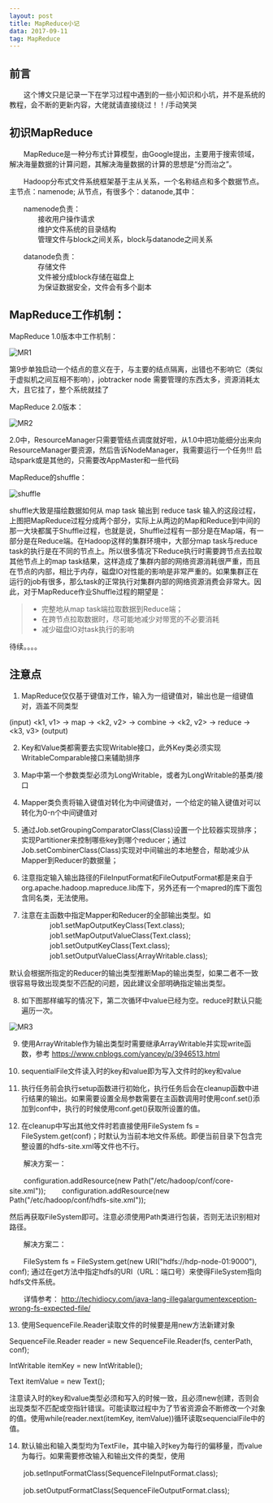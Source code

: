 ```yaml
---
layout: post
title: MapReduce小记
data: 2017-09-11
tag: MapReduce
---
```


## 前言

　　这个博文只是记录一下在学习过程中遇到的一些小知识和小坑，并不是系统的教程，会不断的更新内容，大佬就请直接绕过！！/手动笑哭 </br>


## 初识MapReduce

　　MapReduce是一种分布式计算模型，由Google提出，主要用于搜索领域，解决海量数据的计算问题，其解决海量数据的计算的思想是“分而治之”。

　　Hadoop分布式文件系统框架基于主从关系，一个名称结点和多个数据节点。主节点：namenode; 从节点，有很多个：datanode,其中：

　　namenode负责：</br>
　　　　接收用户操作请求</br>
　　　　维护文件系统的目录结构</br>
　　　　管理文件与block之间关系，block与datanode之间关系

　　datanode负责：</br>
　　　　存储文件</br>
　　　　文件被分成block存储在磁盘上</br>
　　　　为保证数据安全，文件会有多个副本

## MapReduce工作机制：

MapReduce 1.0版本中工作机制：

![MR1](/images/posts/MapReduce/MR1.png)

第9步单独启动一个结点的意义在于，与主要的结点隔离，出错也不影响它（类似于虚拟机之间互相不影响），jobtracker node 需要管理的东西太多，资源消耗太大，且它挂了，整个系统就挂了

MapReduce 2.0版本：

![MR2](/images/posts/MapReduce/MR2.png)

2.0中，ResourceManager只需要管结点调度就好啦，从1.0中把功能细分出来向ResourceManager要资源，然后告诉NodeManager，我需要运行一个任务!!! 启动spark或是其他的，只需要改AppMaster和一些代码

MapReduce的shuffle：

![shuffle](/images/posts/MapReduce/shuffle.png)

shuffle大致是描绘数据如何从 map task 输出到 reduce task 输入的这段过程，上图把MapReduce过程分成两个部分，实际上从两边的Map和Reduce到中间的那一大块都属于Shuffle过程，也就是说，Shuffle过程有一部分是在Map端，有一部分是在Reduce端。在Hadoop这样的集群环境中，大部分map task与reduce task的执行是在不同的节点上。所以很多情况下Reduce执行时需要跨节点去拉取其他节点上的map task结果，这样造成了集群内部的网络资源消耗很严重，而且在节点的内部，相比于内存，磁盘IO对性能的影响是非常严重的。如果集群正在运行的job有很多，那么task的正常执行对集群内部的网络资源消费会非常大。因此，对于MapReduce作业Shuffle过程的期望是：

>* 完整地从map task端拉取数据到Reduce端；
>* 在跨节点拉取数据时，尽可能地减少对带宽的不必要消耗
>* 减少磁盘IO对task执行的影响

待续。。。。

## 注意点

1. MapReduce仅仅基于键值对工作，输入为一组键值对，输出也是一组键值对，涵盖不同类型

(input) <k1, v1> -> map -> <k2, v2> -> combine -> <k2, v2> -> reduce -> <k3, v3> (output)

2. Key和Value类都需要去实现Writable接口，此外Key类必须实现WritableComparable接口来辅助排序

3. Map中第一个参数类型必须为LongWritable，或者为LongWritable的基类/接口

4. Mapper类负责将输入键值对转化为中间键值对，一个给定的输入键值对可以转化为0-n个中间键值对

5. 通过Job.setGroupingComparatorClass(Class)设置一个比较器实现排序；实现Partitioner来控制哪些key到哪个reducer；通过Job.setCombinerClass(Class)实现对中间输出的本地整合，帮助减少从Mapper到Reducer的数据量；

6. 注意指定输入输出路径的FileInputFormat和FileOutputFormat都是来自于org.apache.hadoop.mapreduce.lib库下，另外还有一个mapred的库下面包含同名类，无法使用。

7. 注意在主函数中指定Mapper和Reducer的全部输出类型。如</br>
　　　　job1.setMapOutputKeyClass(Text.class); </br>
　　　　job1.setMapOutputValueClass(Text.class); </br>
　　　　job1.setOutputKeyClass(Text.class); </br>
　　　　job1.setOutputValueClass(ArrayWritable.class);

默认会根据所指定的Reducer的输出类型推断Map的输出类型，如果二者不一致很容易导致出现类型不匹配的问题，因此建议全部明确指定输出类型。

8. 如下图那样编写的情况下，第二次循环中value已经为空。reduce时默认只能遍历一次。

![MR3](../images/posts/MapReduce/MR3.png)

9. 使用ArrayWritable作为输出类型时需要继承ArrayWritable并实现write函数，参考 https://www.cnblogs.com/yancey/p/3946513.html

10. sequentialFile文件读入时的key和value即为写入文件时的key和value

11. 执行任务前会执行setup函数进行初始化，执行任务后会在cleanup函数中进行结果的输出。如果需要设置全局参数需要在主函数调用时使用conf.set()添加到conf中，执行的时候使用conf.get()获取所设置的值。

12. 在cleanup中写出其他文件时若直接使用FileSystem fs = FileSystem.get(conf)；时默认为当前本地文件系统。即便当前目录下包含完整设置的hdfs-site.xml等文件也不行。

　　解决方案一：

　　configuration.addResource(new Path("/etc/hadoop/conf/core-site.xml"));
　　configuration.addResource(new Path("/etc/hadoop/conf/hdfs-site.xml"));

然后再获取FileSystem即可。注意必须使用Path类进行包装，否则无法识别相对路径。

　　解决方案二：

　　FileSystem fs = FileSystem.get(new URI("hdfs://hdp-node-01:9000"), conf);
通过在get方法中指定hdfs的URI（URL：端口号）来使得FileSystem指向hdfs文件系统。

　　详情参考： http://techidiocy.com/java-lang-illegalargumentexception-wrong-fs-expected-file/

13. 使用SequenceFile.Reader读取文件的时候要是用new方法新建对象

SequenceFile.Reader reader = new SequenceFile.Reader(fs, centerPath, conf);

IntWritable itemKey = new IntWritable();

Text itemValue = new Text();

注意读入时的key和value类型必须和写入的时候一致，且必须new创建，否则会出现类型不匹配或空指针错误。可能读取过程中为了节省资源会不断修改一个对象的值。使用while(reader.next(itemKey, itemValue))循环读取sequencialFile中的值。

14. 默认输出和输入类型均为TextFile，其中输入时key为每行的偏移量，而value为每行。如果需要修改输入和输出文件的类型，使用

　　job.setInputFormatClass(SequenceFileInputFormat.class);

　　job.setOutputFormatClass(SequenceFileOutputFormat.class);
